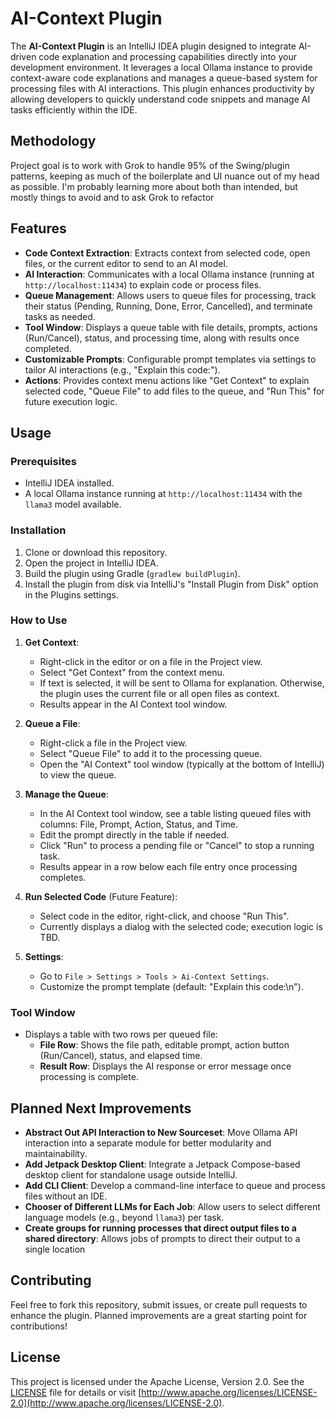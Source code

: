 
# AI-Context Plugin

The **AI-Context Plugin** is an IntelliJ IDEA plugin designed to integrate AI-driven code explanation and processing capabilities directly into your development environment. It leverages a local Ollama instance to provide context-aware code explanations and manages a queue-based system for processing files with AI interactions. This plugin enhances productivity by allowing developers to quickly understand code snippets and manage AI tasks efficiently within the IDE.

## Methodology

Project goal is to work with Grok to handle 95% of the Swing/plugin patterns, keeping as much of the boilerplate and UI nuance out of my head as possible. 
I'm probably learning more about both than intended, but mostly things to avoid and to ask Grok to refactor

## Features

- **Code Context Extraction**: Extracts context from selected code, open files, or the current editor to send to an AI model.
- **AI Interaction**: Communicates with a local Ollama instance (running at `http://localhost:11434`) to explain code or process files.
- **Queue Management**: Allows users to queue files for processing, track their status (Pending, Running, Done, Error, Cancelled), and terminate tasks as needed.
- **Tool Window**: Displays a queue table with file details, prompts, actions (Run/Cancel), status, and processing time, along with results once completed.
- **Customizable Prompts**: Configurable prompt templates via settings to tailor AI interactions (e.g., "Explain this code:").
- **Actions**: Provides context menu actions like "Get Context" to explain selected code, "Queue File" to add files to the queue, and "Run This" for future execution logic.

## Usage

### Prerequisites
- IntelliJ IDEA installed.
- A local Ollama instance running at `http://localhost:11434` with the `llama3` model available.

### Installation
1. Clone or download this repository.
2. Open the project in IntelliJ IDEA.
3. Build the plugin using Gradle (`gradlew buildPlugin`).
4. Install the plugin from disk via IntelliJ's "Install Plugin from Disk" option in the Plugins settings.

### How to Use
1. **Get Context**:
    - Right-click in the editor or on a file in the Project view.
    - Select "Get Context" from the context menu.
    - If text is selected, it will be sent to Ollama for explanation. Otherwise, the plugin uses the current file or all open files as context.
    - Results appear in the AI Context tool window.

2. **Queue a File**:
    - Right-click a file in the Project view.
    - Select "Queue File" to add it to the processing queue.
    - Open the "AI Context" tool window (typically at the bottom of IntelliJ) to view the queue.

3. **Manage the Queue**:
    - In the AI Context tool window, see a table listing queued files with columns: File, Prompt, Action, Status, and Time.
    - Edit the prompt directly in the table if needed.
    - Click "Run" to process a pending file or "Cancel" to stop a running task.
    - Results appear in a row below each file entry once processing completes.

4. **Run Selected Code** (Future Feature):
    - Select code in the editor, right-click, and choose "Run This".
    - Currently displays a dialog with the selected code; execution logic is TBD.

5. **Settings**:
    - Go to `File > Settings > Tools > Ai-Context Settings`.
    - Customize the prompt template (default: "Explain this code:\n").

### Tool Window
- Displays a table with two rows per queued file:
    - **File Row**: Shows the file path, editable prompt, action button (Run/Cancel), status, and elapsed time.
    - **Result Row**: Displays the AI response or error message once processing is complete.

## Planned Next Improvements

- **Abstract Out API Interaction to New Sourceset**: Move Ollama API interaction into a separate module for better modularity and maintainability.
- **Add Jetpack Desktop Client**: Integrate a Jetpack Compose-based desktop client for standalone usage outside IntelliJ.
- **Add CLI Client**: Develop a command-line interface to queue and process files without an IDE.
- **Chooser of Different LLMs for Each Job**: Allow users to select different language models (e.g., beyond `llama3`) per task.
- **Create groups for running processes that direct output files to a shared directory**: Allows jobs of prompts to direct their output to a single location

## Contributing
Feel free to fork this repository, submit issues, or create pull requests to enhance the plugin. Planned improvements are a great starting point for contributions!

## License
This project is licensed under the Apache License, Version 2.0. See the [LICENSE](LICENSE) file for details or visit [http://www.apache.org/licenses/LICENSE-2.0](http://www.apache.org/licenses/LICENSE-2.0).